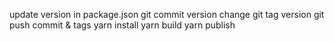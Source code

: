 update version in package.json
git commit version change
git tag version
git push commit & tags
yarn install
yarn build
yarn publish
